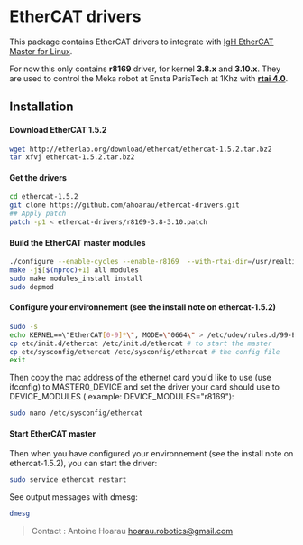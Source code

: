 EtherCAT  drivers
================

This package contains EtherCAT drivers to integrate with [IgH EtherCAT Master for Linux](http://etherlab.org/en/ethercat/).

For now this only contains **r8169** driver, for kernel **3.8.x** and **3.10.x**. They are used to control the Meka robot at Ensta ParisTech at 1Khz with [**rtai 4.0**](https://www.rtai.org/).

## Installation

#### Download EtherCAT 1.5.2
```bash
wget http://etherlab.org/download/ethercat/ethercat-1.5.2.tar.bz2
tar xfvj ethercat-1.5.2.tar.bz2
```

#### Get the drivers
```bash
cd ethercat-1.5.2
git clone https://github.com/ahoarau/ethercat-drivers.git
## Apply patch
patch -p1 < ethercat-drivers/r8169-3.8-3.10.patch
```

#### Build the EtherCAT master modules
```bash
./configure --enable-cycles --enable-r8169  --with-rtai-dir=/usr/realtime/ --disable-8139too --with-r8169-kernel=3.10
make -j$[$(nproc)+1] all modules
sudo make modules_install install
sudo depmod
```
#### Configure your environnement (see the install note on ethercat-1.5.2)
```bash
sudo -s
echo KERNEL==\"EtherCAT[0-9]*\", MODE=\"0664\" > /etc/udev/rules.d/99-EtherCAT.rules
cp etc/init.d/ethercat /etc/init.d/ethercat # to start the master
cp etc/sysconfig/ethercat /etc/sysconfig/ethercat # the config file
exit
```
Then copy the mac address of the ethernet card you'd like to use (use ifconfig) to MASTER0_DEVICE and set the driver your card should use to DEVICE_MODULES ( example: DEVICE_MODULES="r8169"):

```bash
sudo nano /etc/sysconfig/ethercat
```
#### Start EtherCAT master
Then when you have configured your environnement (see the install note on ethercat-1.5.2), you can start the driver:
```bash
sudo service ethercat restart
```
See output messages with dmesg:
```bash
dmesg
```

> Contact : Antoine Hoarau <hoarau.robotics@gmail.com>


